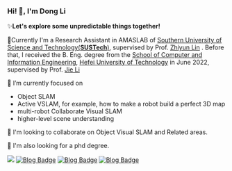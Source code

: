 ### Hi! 👏, I'm Dong Li

✨**Let's explore some unpredictable things together!**

💼Currently I'm a Research Assistant in AMASLAB of [Southern University of Science and Technology(**SUSTech**)](https://www.sustech.edu.cn/en/), supervised by Prof. [Zhiyun Lin](https://faculty.sustech.edu.cn/linzy/) .  Before that, I received the B. Eng. degree from the [School of Computer and Information Engineering](http://ci.hfut.edu.cn/), [Hefei University of Technology](http://www.hfut.edu.cn/) in June 2022, supervised by Prof. [Jie Li](http://ci.hfut.edu.cn/2020/1209/c11505a245824/page.htm)

🔭 I’m currently focused on

- Object SLAM
- Active VSLAM, for example, how to make a robot build a perfect 3D map
- multi-robot Collaborate Visual SLAM
- higher-level scene understanding

👯 I'm looking to collaborate on Object Visual SLAM and Related areas.

💭 I'm also looking for a phd degree.

![](https://img.shields.io/badge/WeChat-Gaussiansphere-brightgreen) [![Blog Badge](https://img.shields.io/badge/zhihu-%E9%AB%98%E6%96%AF%E7%90%83-blue)](https://www.zhihu.com/people/li.dong) [![Blog Badge](https://img.shields.io/badge/Gmail-lidong8421bcd%40gmail.com-orange)](mailto:lidong8421bcd@gmail.com) [![Blog Badge](https://img.shields.io/badge/SUSTech%20MAIL-lid%40mail.sustech.edu.cn-red)](mailto:lid@mail.sustech.edu.cn)
